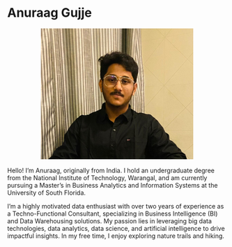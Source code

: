 # Anuraag Gujje

<div style="text-align: center;">
    <img src="anuraag_gujje-image.jpg" alt="Anuraag Gujje" width="350" height="300">
</div>

Hello! I’m Anuraag, originally from India. I hold an undergraduate degree from the National Institute of Technology, Warangal, and am currently pursuing a Master’s in Business Analytics and Information Systems at the University of South Florida.

I’m a highly motivated data enthusiast with over two years of experience as a Techno-Functional Consultant, specializing in Business Intelligence (BI) and Data Warehousing solutions. My passion lies in leveraging big data technologies, data analytics, data science, and artificial intelligence to drive impactful insights. In my free time, I enjoy exploring nature trails and hiking.